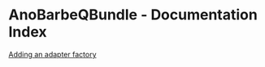 AnoBarbeQBundle - Documentation Index
=====================================

[Adding an adapter factory](2_add_adapter_factory.md)